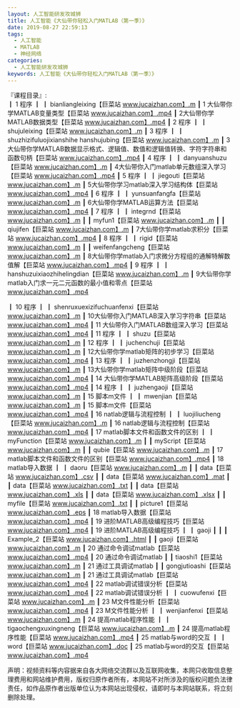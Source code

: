 ```yaml
---
layout: 人工智能研发攻城狮
title: 人工智能《大仙带你轻松入门MATLAB（第一季）》
date: 2019-08-27 22:59:13
tags:
  - 人工智能
  - MATLAB
  - 神经网络
categories:
  - 人工智能研发攻城狮
keywords: 人工智能《大仙带你轻松入门MATLAB（第一季）》
---
```

『课程目录』:  
┃  1  程序
┃  ┃  bianliangleixing【巨菜站 www.jucaizhan.com】.m
┃  1 大仙带你学MATLAB变量类型【巨菜站 www.jucaizhan.com】.mp4
┃  2大仙带你学MATLAB数据类型【巨菜站 www.jucaizhan.com】.mp4
┃  2 程序
┃  ┃  shujuleixing【巨菜站 www.jucaizhan.com】.m
┃  3 程序
┃  ┃  shuzhizifuluojixianshihe hanshujubing【巨菜站 www.jucaizhan.com】.m
┃  3大仙带你学MATLAB数据显示格式、逻辑值、数值和逻辑值转换、字符字符串和函数句柄【巨菜站 www.jucaizhan.com】.mp4
┃  4 程序
┃  ┃  danyuanshuzu【巨菜站 www.jucaizhan.com】.m
┃  4大仙带你入门matlab单元数组深入学习【巨菜站 www.jucaizhan.com】.mp4
┃  5  程序
┃  ┃  jiegouti【巨菜站 www.jucaizhan.com】.m
┃  5大仙带你学习matlab深入学习结构体【巨菜站 www.jucaizhan.com】.mp4
┃  6  程序
┃  ┃  yunsuanfangfa【巨菜站 www.jucaizhan.com】.m
┃  6大仙带你学MATLAB运算方法【巨菜站 www.jucaizhan.com】.mp4
┃  7  程序
┃  ┃  integrnd【巨菜站 www.jucaizhan.com】.m
┃  ┃  myfun1【巨菜站 www.jucaizhan.com】.m
┃  ┃  qiujifen【巨菜站 www.jucaizhan.com】.m
┃  7大仙带你学matlab求积分【巨菜站 www.jucaizhan.com】.mp4
┃  8  程序
┃  ┃  rigid【巨菜站 www.jucaizhan.com】.m
┃  ┃  weifenfangcheng【巨菜站 www.jucaizhan.com】.m
┃  8大仙带你学matlab入门求微分方程组的通解特解数值解【巨菜站 www.jucaizhan.com】.mp4
┃  9  程序
┃  ┃  hanshuzuixiaozhihelingdian【巨菜站 www.jucaizhan.com】.m
┃  9大仙带你学matlab入门求一元二元函数的最小值和零点【巨菜站 www.jucaizhan.com】.mp4
<!-- more --> 
┃  10 程序
┃  ┃  shenruxuexizifuchuanfenxi【巨菜站 www.jucaizhan.com】.m
┃  10大仙带你入门MATLAB深入学习字符串【巨菜站 www.jucaizhan.com】.mp4
┃  11  大仙带你入门MATLAB数组深入学习【巨菜站 www.jucaizhan.com】.mp4
┃  11  程序
┃  ┃  shuzu【巨菜站 www.jucaizhan.com】.m
┃  12  程序
┃  ┃  juchenchuji【巨菜站 www.jucaizhan.com】.m
┃  12大仙带你学matlab矩阵的初步学习【巨菜站 www.jucaizhan.com】.mp4
┃  13  程序
┃  ┃  juzhenzhongji【巨菜站 www.jucaizhan.com】.m
┃  13大仙带你学matlab矩阵中级阶段【巨菜站 www.jucaizhan.com】.mp4
┃  14  大仙带你学MATLAB矩阵高级阶段【巨菜站 www.jucaizhan.com】.mp4
┃  14 程序
┃  ┃  juzhengaoji【巨菜站 www.jucaizhan.com】.m
┃  15  脚本m文件
┃  ┃  mwenjian【巨菜站 www.jucaizhan.com】.m
┃  15 脚本m文件【巨菜站 www.jucaizhan.com】.mp4
┃  16  natlab逻辑与流程控制
┃  ┃  luojiliucheng【巨菜站 www.jucaizhan.com】.m
┃  16  natlab逻辑与流程控制【巨菜站 www.jucaizhan.com】.mp4
┃  17  matlab脚本文件和函数文件的区别
┃  ┃  myFunction【巨菜站 www.jucaizhan.com】.m
┃  ┃  myScript【巨菜站 www.jucaizhan.com】.m
┃  ┃  qubie【巨菜站 www.jucaizhan.com】.m
┃  17  matlab脚本文件和函数文件的区别【巨菜站 www.jucaizhan.com】.mp4
┃  18  matlab导入数据
┃  ┃  daoru【巨菜站 www.jucaizhan.com】.m
┃  ┃  data【巨菜站 www.jucaizhan.com】.csv
┃  ┃  data【巨菜站 www.jucaizhan.com】.mat
┃  ┃  data【巨菜站 www.jucaizhan.com】.txt
┃  ┃  data【巨菜站 www.jucaizhan.com】.xls
┃  ┃  data【巨菜站 www.jucaizhan.com】.xlsx
┃  ┃  myfile【巨菜站 www.jucaizhan.com】.txt
┃  ┃  picture1【巨菜站 www.jucaizhan.com】.eps
┃  18  matlab导入数据【巨菜站 www.jucaizhan.com】.mp4
┃  19  进阶MATLAB高级编程技巧【巨菜站 www.jucaizhan.com】.mp4
┃  19 进阶MATLAB高级编程技巧
┃  ┃  gaoji
┃  ┃  ┃  Example_2【巨菜站 www.jucaizhan.com】.html
┃  ┃  gaoji【巨菜站 www.jucaizhan.com】.m
┃  20   通过命令调试matlab【巨菜站 www.jucaizhan.com】.mp4
┃  20  通过命令调试matlab
┃  ┃  tiaoshi1【巨菜站 www.jucaizhan.com】.m
┃  21  通过工具调试matlab
┃  ┃  gongjutioashi【巨菜站 www.jucaizhan.com】.m
┃  21  通过工具调试matlab【巨菜站 www.jucaizhan.com】.mp4
┃  22   matlab调试错误分析【巨菜站 www.jucaizhan.com】.mp4
┃  22  matlab调试错误分析
┃  ┃  cuowufenxi【巨菜站 www.jucaizhan.com】.m
┃  23   M文件性能分析【巨菜站 www.jucaizhan.com】.mp4
┃  23  M文件性能分析
┃  ┃  wenjianfenxi【巨菜站 www.jucaizhan.com】.m
┃  24  提高matlab程序性能
┃  ┃  tigaochengxuxingneng【巨菜站 www.jucaizhan.com】.m
┃  24  提高matlab程序性能【巨菜站 www.jucaizhan.com】.mp4
┃  25  matlab与word的交互
┃  ┃  word【巨菜站 www.jucaizhan.com】.doc
┃  25  matlab与word的交互【巨菜站 www.jucaizhan.com】.mp4

<div class="post-copyright">
    <div class="post-copyright__author">
      <span class="post-copyright-meta">声明：视频资料等内容据来自各大网络交流群以及互联网收集，本网只收取信息整理费用和网站维护费用，版权归原作者所有，本网站不对所涉及的版权问题负法律责任，如作品原作者出版单位认为本网站出现侵权，请即时与本网站联系，将立刻删除处理。 </span>
    </div>
</div>

<blockquote class="blockquote-center">

</blockquote>

